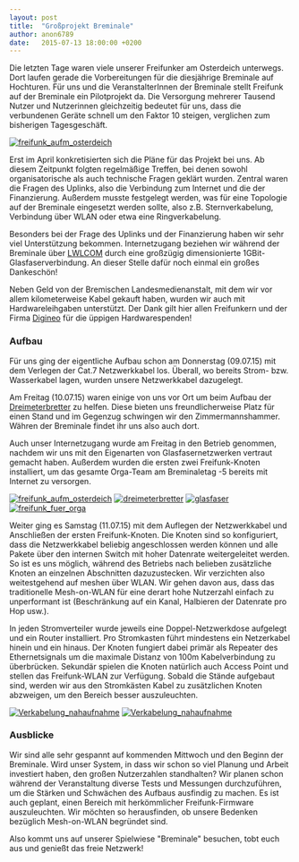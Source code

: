 ```yaml
---
layout: post
title:  "Großprojekt Breminale"
author: anon6789
date:   2015-07-13 18:00:00 +0200
---
```

Die letzten Tage waren viele unserer Freifunker am Osterdeich unterwegs. Dort laufen gerade die Vorbereitungen für die diesjährige Breminale auf Hochturen. Für uns und die VeranstalterInnen der Breminale stellt Freifunk auf der Breminale ein Pilotprojekt da. Die Versorgung mehrerer Tausend Nutzer und Nutzerinnen gleichzeitig bedeutet für uns, dass die verbundenen Geräte schnell um den Faktor 10 steigen, verglichen zum bisherigen Tagesgeschäft.

<a href="http://jel.to/ff_pics/breminale/ff_breminale_poster.jpg"><img src="http://jel.to/ff_pics/breminale/ff_breminale_poster_thumb.jpg" alt="freifunk_aufm_osterdeich"></a>

Erst im April konkretisierten sich die Pläne für das Projekt bei uns. Ab diesem Zeitpunkt folgten regelmäßige Treffen, bei denen sowohl organisatorische als auch technische Fragen geklärt wurden. Zentral waren die Fragen des Uplinks, also die Verbindung zum Internet und die der Finanzierung. Außerdem musste festgelegt werden, was für eine Topologie auf der Breminale eingesetzt werden sollte, also z.B. Sternverkabelung, Verbindung über WLAN oder etwa eine Ringverkabelung.

Besonders bei der Frage des Uplinks und der Finanzierung haben wir sehr viel Unterstützung bekommen. Internetzugang beziehen wir während der Breminale über [LWLCOM](https://www.lwlcom.com/) durch eine großzügig dimensionierte 1GBit-Glasfaserverbindung. An dieser Stelle dafür noch einmal ein großes Dankeschön!

Neben Geld von der Bremischen Landesmedienanstalt, mit dem wir vor allem kilometerweise Kabel gekauft haben, wurden wir auch mit Hardwareleihgaben unterstützt. Der Dank gilt hier allen Freifunkern und der Firma [Digineo](http://www.digineo.de/) für die üppigen Hardwarespenden!

### Aufbau

Für uns ging der eigentliche Aufbau schon am Donnerstag (09.07.15) mit dem Verlegen der Cat.7 Netzwerkkabel los. Überall, wo bereits Strom- bzw. Wasserkabel lagen, wurden unsere Netzwerkkabel dazugelegt.

Am Freitag (10.07.15) waren einige von uns vor Ort um beim Aufbau der [Dreimeterbretter](www.dreimeterbretter.de/dreimeter_4.html) zu helfen. Diese bieten uns freundlicherweise Platz für einen Stand und im Gegenzug schwingen wir den Zimmermannshammer. Währen der Breminale findet ihr uns also auch dort.

Auch unser Internetzugang wurde am Freitag in den Betrieb genommen, nachdem wir uns mit den Eigenarten von Glasfasernetzwerken vertraut gemacht haben. Außerdem wurden die ersten zwei Freifunk-Knoten installiert, um das gesamte Orga-Team am Breminaletag -5 bereits mit Internet zu versorgen.


<a href="http://jel.to/ff_pics/breminale/ff_breminale_map.png"><img src="http://jel.to/ff_pics/breminale/ff_breminale_map.png" alt="freifunk_aufm_osterdeich"></a>
<a href="http://jel.to/ff_pics/breminale/ff_breminale_dreimeterbretter.jpg"><img src="http://jel.to/ff_pics/breminale/ff_breminale_dreimeterbretter_thumb.jpg" alt="dreimeterbretter"></a>
<a href="http://jel.to/ff_pics/breminale/ff_breminale_schacht.jpg"><img src="http://jel.to/ff_pics/breminale/ff_breminale_schacht_thumb.jpg" alt="glasfaser"></a>
<a href="http://jel.to/ff_pics/breminale/ff_breminale_baum.jpg"><img src="http://jel.to/ff_pics/breminale/ff_breminale_baum_thumb.jpg" alt="freifunk_fuer_orga"></a>


Weiter ging es Samstag (11.07.15) mit dem Auflegen der Netzwerkkabel und Anschließen der ersten Freifunk-Knoten. Die Knoten sind so konfiguriert, dass die Netzwerkkabel beliebig angeschlossen werden können und alle Pakete über den internen Switch mit hoher Datenrate weitergeleitet werden. So ist es uns möglich, während des Betriebs nach belieben zusätzliche Knoten an einzelnen Abschnitten dazuzustecken. Wir verzichten also weitestgehend auf meshen über WLAN. Wir gehen davon aus, dass das traditionelle Mesh-on-WLAN für eine derart hohe Nutzerzahl einfach zu unperformant ist (Beschränkung auf ein Kanal, Halbieren der Datenrate pro Hop usw.).

In jeden Stromverteiler wurde jeweils eine Doppel-Netzwerkdose aufgelegt und ein Router installiert. Pro Stromkasten führt mindestens ein Netzerkabel hinein und ein hinaus. Der Knoten fungiert dabei primär als Repeater des Ethernetsignals um die maximale Distanz von 100m Kabelverbindung zu überbrücken. Sekundär spielen die Knoten natürlich auch Access Point und stellen das Freifunk-WLAN zur Verfügung. Sobald die Stände aufgebaut sind, werden wir aus den Stromkästen Kabel zu zusätzlichen Knoten abzweigen, um den Bereich besser auszuleuchten.

<a href="http://jel.to/ff_pics/breminale/ff_breminale_verkabelung1.jpg"><img src="http://jel.to/ff_pics/breminale/ff_breminale_verkabelung1_thumb.jpg" alt="Verkabelung_nahaufnahme"></a>
<a href="http://jel.to/ff_pics/breminale/ff_breminale_verkabelung.jpg"><img src="http://jel.to/ff_pics/breminale/ff_breminale_verkabelung_thumb.jpg" alt="Verkabelung_nahaufnahme"></a>

### Ausblicke

Wir sind alle sehr gespannt auf kommenden Mittwoch und den Beginn der Breminale. Wird unser System, in dass wir schon so viel Planung und Arbeit investiert haben, den großen Nutzerzahlen standhalten? Wir planen schon während der Veranstaltung diverse Tests und Messungen durchzuführen, um die Stärken und Schwächen des Aufbaus ausfindig zu machen. Es ist auch geplant, einen Bereich mit herkömmlicher Freifunk-Firmware auszuleuchten. Wir möchten so herausfinden, ob unsere Bedenken bezüglich Mesh-on-WLAN begründet sind. 

Also kommt uns auf unserer Spielwiese "Breminale" besuchen, tobt euch aus und genießt das freie Netzwerk!
